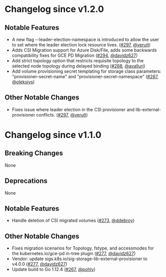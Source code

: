 # Changelog since v1.2.0

## Notable Features

- A new flag --leader-election-namespace is introduced to allow the user to set where the leader election lock resource lives.  ([#297](https://github.com/kubernetes-csi/external-provisioner/pull/297), [@verult](https://github.com/verult))
- Adds CSI Migration support for Azure Disk/File, adds some backwards compatibility fixes for GCE PD Migration ([#294](https://github.com/kubernetes-csi/external-provisioner/pull/294), [@davidz627](https://github.com/davidz627))
- Add strict topology option that restricts requisite topology to the selected node topology during delayed binding ([#288](https://github.com/kubernetes-csi/external-provisioner/pull/288), [@avalluri](https://github.com/avalluri))
- Add volume provisioning secret templating for storage class parameters: "provisioner-secret-name" and "provisioner-secret-namespace" ([#287](https://github.com/kubernetes-csi/external-provisioner/pull/287), [@oleksiys](https://github.com/oleksiys))

## Other Notable Changes
- Fixes issue where leader election in the CSI provisioner and lib-external-provisioner conflicts.  ([#297](https://github.com/kubernetes-csi/external-provisioner/pull/297), [@verult](https://github.com/verult))


# Changelog since v1.1.0

## Breaking Changes

None

## Deprecations

None

## Notable Features

- Handle deletion of CSI migrated volumes ([#273](https://github.com/kubernetes-csi/external-provisioner/pull/273), [@ddebroy](https://github.com/ddebroy))

## Other Notable Changes

- Fixes migration scenarios for Topology, fstype, and accessmodes for the kubernetes.io/gce-pd in-tree plugin ([#277](https://github.com/kubernetes-csi/external-provisioner/pull/277), [@davidz627](https://github.com/davidz627))
- Vendor: update sigs.k8s.io/sig-storage-lib-external-provisioner to v4.0.0 ([#277](https://github.com/kubernetes-csi/external-provisioner/pull/277), [@davidz627](https://github.com/davidz627))
- Update build to Go 1.12.4 ([#267](https://github.com/kubernetes-csi/external-provisioner/pull/267), [@pohly](https://github.com/pohly))
